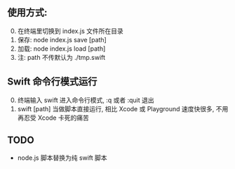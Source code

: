 ## 使用方式:
0. 在终端里切换到 index.js 文件所在目录
1. 保存: node index.js save [path]
2. 加载: node index.js load [path]
3. 注: path 不传默认为 ./tmp.swift 

## Swift 命令行模式运行
0. 终端输入 swift 进入命令行模式, :q 或者 :quit 退出
1. swift [path] 当做脚本直接运行, 相比 Xcode 或 Playground 速度快很多, 不用再忍受 Xcode 卡死的痛苦

## TODO
- node.js 脚本替换为纯 swift 脚本
